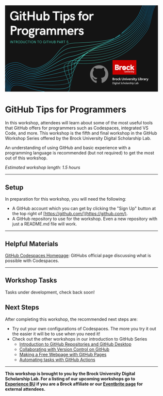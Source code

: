 ![Tool Logo](Github_Part5.png)

# GitHub Tips for Programmers

In this workshop, attendees will learn about some of the most useful tools that GitHub offers for programmers such as Codespaces, integrated VS Code, and more.  This workshop is the fifth and final workshop in the GitHub Workshop Series offered by the Brock University Digital Scholarship Lab.

An understanding of using GitHub and basic experience with a programming language is recommended (but not required) to get the most out of this workshop.  

*Estimated workshop length: 1.5 hours*

----
## Setup
In preparation for this workshop, you will need the following: 

 - A GitHub account which you can get by clicking the "Sign Up" button at the top right of [https://github.com/](https://github.com/).
 - A GitHub repository to use for the workshop.  Even a new repository with just a README.md file will work.
  
----
## Helpful Materials

[GitHub Codespaces Homepage](https://github.com/features/codespaces): GitHubs official page discussing what is possible with Codespaces.  

----
## Workshop Tasks
Tasks under development, check back soon!




## Next Steps

After completing this workshop, the recommended next steps are:

 - Try out your own configurations of Codespaces.  The more you try it out the easier it will be to use when you need it!
 - Check out the other workshops in our introduction to GitHub Series
   - [Introduction to GitHub Repositories and GitHub Desktop](https://brockdsl.github.io/Introduction-to-GitHub-Repositories-and-GitHub-Desktop/)
   - [Collaborating with Version Control on GitHub](https://brockdsl.github.io/Collaborating-with-Version-Control-on-GitHub/)
   - [Making a Free Webpage with GitHub Pages](https://brockdsl.github.io/Making-a-Free-Webpage-with-GitHub-Pages/)
   - [Automating tasks with GitHub Actions](https://brockdsl.github.io/Automating-tasks-with-GitHub-Actions/)
  
 
 ----

  
**This workshop is brought to you by the Brock University Digital Scholarship Lab.  For a listing of our upcoming workshops go to [Experience BU](https://experiencebu.brocku.ca/organization/dsl) if you are a Brock affiliate or our [Eventbrite page](https://www.eventbrite.ca/o/brock-university-digital-scholarship-lab-21661627350) for external attendees.**

